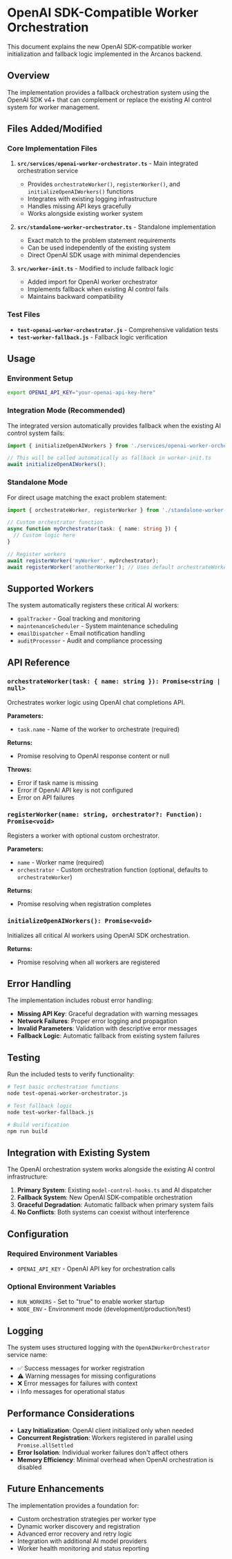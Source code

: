 # OpenAI SDK-Compatible Worker Orchestration

This document explains the new OpenAI SDK-compatible worker initialization and fallback logic implemented in the Arcanos backend.

## Overview

The implementation provides a fallback orchestration system using the OpenAI SDK v4+ that can complement or replace the existing AI control system for worker management.

## Files Added/Modified

### Core Implementation Files

1. **`src/services/openai-worker-orchestrator.ts`** - Main integrated orchestration service
   - Provides `orchestrateWorker()`, `registerWorker()`, and `initializeOpenAIWorkers()` functions
   - Integrates with existing logging infrastructure
   - Handles missing API keys gracefully
   - Works alongside existing worker system

2. **`src/standalone-worker-orchestrator.ts`** - Standalone implementation
   - Exact match to the problem statement requirements
   - Can be used independently of the existing system
   - Direct OpenAI SDK usage with minimal dependencies

3. **`src/worker-init.ts`** - Modified to include fallback logic
   - Added import for OpenAI worker orchestrator
   - Implements fallback when existing AI control fails
   - Maintains backward compatibility

### Test Files

- **`test-openai-worker-orchestrator.js`** - Comprehensive validation tests
- **`test-worker-fallback.js`** - Fallback logic verification

## Usage

### Environment Setup

```bash
export OPENAI_API_KEY="your-openai-api-key-here"
```

### Integration Mode (Recommended)

The integrated version automatically provides fallback when the existing AI control system fails:

```typescript
import { initializeOpenAIWorkers } from './services/openai-worker-orchestrator';

// This will be called automatically as fallback in worker-init.ts
await initializeOpenAIWorkers();
```

### Standalone Mode

For direct usage matching the exact problem statement:

```typescript
import { orchestrateWorker, registerWorker } from './standalone-worker-orchestrator';

// Custom orchestrator function
async function myOrchestrator(task: { name: string }) {
  // Custom logic here
}

// Register workers
await registerWorker('myWorker', myOrchestrator);
await registerWorker('anotherWorker'); // Uses default orchestrateWorker
```

## Supported Workers

The system automatically registers these critical AI workers:

- `goalTracker` - Goal tracking and monitoring
- `maintenanceScheduler` - System maintenance scheduling  
- `emailDispatcher` - Email notification handling
- `auditProcessor` - Audit and compliance processing

## API Reference

### `orchestrateWorker(task: { name: string }): Promise<string | null>`

Orchestrates worker logic using OpenAI chat completions API.

**Parameters:**
- `task.name` - Name of the worker to orchestrate (required)

**Returns:**
- Promise resolving to OpenAI response content or null

**Throws:**
- Error if task name is missing
- Error if OpenAI API key is not configured
- Error on API failures

### `registerWorker(name: string, orchestrator?: Function): Promise<void>`

Registers a worker with optional custom orchestrator.

**Parameters:**
- `name` - Worker name (required)
- `orchestrator` - Custom orchestration function (optional, defaults to `orchestrateWorker`)

**Returns:**
- Promise resolving when registration completes

### `initializeOpenAIWorkers(): Promise<void>`

Initializes all critical AI workers using OpenAI SDK orchestration.

**Returns:**
- Promise resolving when all workers are registered

## Error Handling

The implementation includes robust error handling:

- **Missing API Key**: Graceful degradation with warning messages
- **Network Failures**: Proper error logging and propagation  
- **Invalid Parameters**: Validation with descriptive error messages
- **Fallback Logic**: Automatic fallback from existing system failures

## Testing

Run the included tests to verify functionality:

```bash
# Test basic orchestration functions
node test-openai-worker-orchestrator.js

# Test fallback logic
node test-worker-fallback.js

# Build verification
npm run build
```

## Integration with Existing System

The OpenAI orchestration system works alongside the existing AI control infrastructure:

1. **Primary System**: Existing `model-control-hooks.ts` and AI dispatcher
2. **Fallback System**: New OpenAI SDK-compatible orchestration  
3. **Graceful Degradation**: Automatic fallback when primary system fails
4. **No Conflicts**: Both systems can coexist without interference

## Configuration

### Required Environment Variables

- `OPENAI_API_KEY` - OpenAI API key for orchestration calls

### Optional Environment Variables

- `RUN_WORKERS` - Set to "true" to enable worker startup
- `NODE_ENV` - Environment mode (development/production/test)

## Logging

The system uses structured logging with the `OpenAIWorkerOrchestrator` service name:

- ✅ Success messages for worker registration
- ⚠️ Warning messages for missing configurations  
- ❌ Error messages for failures with context
- ℹ️ Info messages for operational status

## Performance Considerations

- **Lazy Initialization**: OpenAI client initialized only when needed
- **Concurrent Registration**: Workers registered in parallel using `Promise.allSettled`
- **Error Isolation**: Individual worker failures don't affect others
- **Memory Efficiency**: Minimal overhead when OpenAI orchestration is disabled

## Future Enhancements

The implementation provides a foundation for:

- Custom orchestration strategies per worker type
- Dynamic worker discovery and registration
- Advanced error recovery and retry logic
- Integration with additional AI model providers
- Worker health monitoring and status reporting